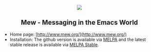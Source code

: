 <div align="center"><img src="https://www.mew.org/image/Mew.jpg"/></div>
<h2 align="center">Mew - Messaging in the Emacs World</h2>

- Home page: [http://www.mew.org/](http://www.mew.org/)
- Installation: The github version is available via [MELPA](http://melpa.milkbox.net/) and the latest stable release is available via [MELPA Stable](http://melpa-stable.milkbox.net).
